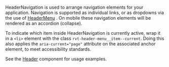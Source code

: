 HeaderNavigation is used to arrange navigation elements for your application. Navigation is supported as individual links, or as dropdowns via the use of [HeaderMenu](#/Navigation?id=headermenu) . On mobile these navigation elements will be rendered as an accordion (collapse).

To indicate which item inside HeaderNavigation is currently active, wrap it in a `<li>` element with the class `rvt-header-menu__item--current`. Doing this also applies the `aria-current="page"` attribute on the associated anchor element, to meet accessibility standards.

See the [Header](#/Navigation?id=header) component for usage examples.
